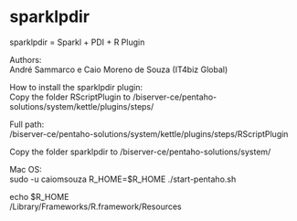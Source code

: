 # sparklpdir
sparklpdir = Sparkl + PDI + R Plugin

Authors:<br>
André Sammarco e Caio Moreno de Souza (IT4biz Global)<br>

How to install the sparklpdir plugin:<br>
Copy the folder RScriptPlugin to /biserver-ce/pentaho-solutions/system/kettle/plugins/steps/<br>

Full path:<br>
/biserver-ce/pentaho-solutions/system/kettle/plugins/steps/RScriptPlugin<br>

Copy the folder sparklpdir to /biserver-ce/pentaho-solutions/system/<br>

Mac OS:<br>
sudo -u caiomsouza R_HOME=$R_HOME ./start-pentaho.sh<br>

echo $R_HOME <br>
/Library/Frameworks/R.framework/Resources <br>
